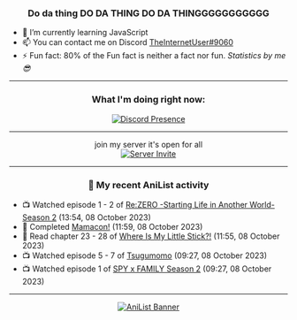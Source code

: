 <div align="center">

### Do da thing DO DA THING DO DA THINGGGGGGGGGGG
</div>

- 🌱 I’m currently learning JavaScript
- 📫 You can contact me on Discord [TheInternetUser#9060](https://discord.com/users/534117072796385300)
- ⚡ Fun fact: 80% of the Fun fact is neither a fact nor fun. _Statistics by me 😎_
<hr>

<div align="center">

### What I'm doing right now:
[![Discord Presence](https://lanyard.cnrad.dev/api/534117072796385300)](https://discord.com/users/534117072796385300)
<hr>

join my server it's open for all <br>
[![Server Invite](https://invidget.switchblade.xyz/bfYgVHxrSs)](https://discord.gg/bfYgVHxrSs)

<hr>
  
### 🌸 My recent AniList activity

</div>

<!-- ANILIST_ACTIVITY:start -->

-   📺 Watched episode 1 - 2 of [Re:ZERO -Starting Life in Another World- Season 2](https://anilist.co/anime/108632) (13:54, 08 October 2023)
-   📖 Completed [Mamacon!](https://anilist.co/manga/102953) (11:59, 08 October 2023)
-   📖 Read chapter 23 - 28 of [Where Is My Little Stick?!](https://anilist.co/manga/157094) (11:55, 08 October 2023)
-   📺 Watched episode 5 - 7 of [Tsugumomo](https://anilist.co/anime/97625) (09:27, 08 October 2023)
-   📺 Watched episode 1 of [SPY x FAMILY Season 2](https://anilist.co/anime/158927) (09:27, 08 October 2023)

<!-- ANILIST_ACTIVITY:end -->
<hr>

<div align="center">

[![AniList Banner](https://img.anili.st/User/929966)](https://anilist.co/user/TheInternetUser)

<!-- ![Profile views](https://gpvc.arturio.dev/TheInternetUse7) Since 2023-01-09 -->
<br>


</div>
